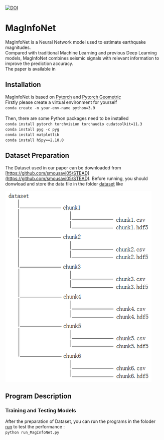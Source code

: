 [![DOI](https://zenodo.org/badge/483172829.svg)](https://zenodo.org/badge/latestdoi/483172829)
# MagInfoNet
MagInfoNet is a Neural Network model used to estimate earthquake magnitudes. <br>
Compared with traditional Machine Learning and previous Deep Learning models, MagInfoNet combines seismic signals with relevant information to improve the prediction accuracy. <br>
The paper is available in 

## Installation
MagInfoNet is based on [Pytorch](https://pytorch.org/docs/stable/index.html) and [Pytorch Geometric](https://pytorch-geometric.readthedocs.io/en/latest/index.html)<br>
Firstly please create a virtual environment for yourself<br>
`conda create -n your-env-name python=3.9`<br><br>
Then, there are some Python packages need to be installed<br>
`conda install pytorch torchvision torchaudio cudatoolkit=11.3`<br>
`conda install pyg -c pyg`<br>
`conda install matplotlib`<br>
`conda install h5py==2.10.0`<br>

## Dataset Preparation
The Dataset used in our paper can be downloaded from [https://github.com/smousavi05/STEAD](https://github.com/smousavi05/STEAD). Before running, you should donwload and  store the data file in the folder [dataset](https://github.com/czw1296924847/MagInfoNet/tree/main/dataset) like<br>

![image](https://github.com/czw1296924847/MagInfoNet/blob/main/dataset_structure.png)

## Program Description
### Training and Testing Models
After the preparation of Dataset, you can run the programs in the foloder [run](https://github.com/czw1296924847/MagInfoNet/tree/main/run) to test the performance : <br>
`python run_MagInfoNet.py`

<!---
### Anti-Interfernce
You can testing the anti-interfernce abilities of these models by using:<br>
`python anti_interference.py`

### Explain layers
You can compare the role of RM by using:<br>
`python load_to_extract.py`

### Plotting Images
Aftering training and testing steps, you can plot the results in different ways as follows in the folder [](): <br>
`python plot_result.py`: the distribution of magnitudes; the true magnitudes and the predicted magnitudes on the plane map;
-->
